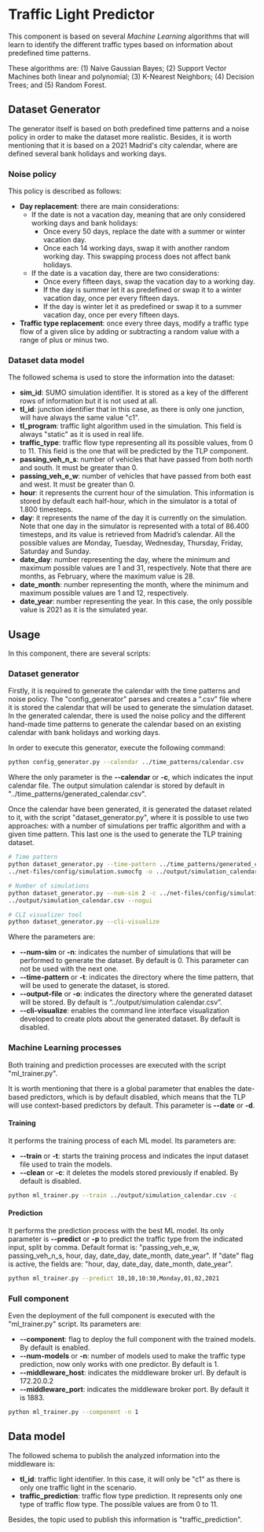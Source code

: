#  Traffic Light Predictor
This component is based on several *Machine Learning* algorithms that will learn to identify the different traffic types
based on information about predefined time patterns.

These algorithms are: (1) Naive Gaussian Bayes; (2) Support Vector Machines both linear and polynomial; (3) K-Nearest 
Neighbors; (4) Decision Trees; and (5) Random Forest.

## Dataset Generator
The generator itself is based on both predefined time patterns and a noise policy in order to make the dataset more 
realistic. Besides, it is worth mentioning that it is based on a 2021 Madrid's city calendar, where are defined several
bank holidays and working days.

### Noise policy
This policy is described as follows:
- **Day replacement**: there are main considerations:
  - If the date is not a vacation day, meaning that are only considered working days and bank holidays:
    - Once every 50 days, replace the date with a summer or winter vacation day. 
    - Once each 14 working days, swap it with another random working day. This swapping process does not affect bank 
      holidays. 
  - If the date is a vacation day, there are two considerations: 
    - Once every fifteen days, swap the vacation day to a working day. 
    - If the day is summer let it as predefined or swap it to a winter vacation day, once per every fifteen days. 
    - If the day is winter let it as predefined or swap it to a summer vacation day, once per every fifteen days.
- **Traffic type replacement**: once every three days, modify a traffic type flow of a given slice by adding or 
  subtracting a random value with a range of plus or minus two.
  
### Dataset data model
The followed schema is used to store the information into the dataset:
- **sim_id**: SUMO simulation identifier. It is stored as a key of the different rows of information but it is not used 
  at all.
- **tl_id**: junction identifier that in this case, as there is only one junction, will have always the same value "c1".
- **tl_program**: traffic light algorithm used in the simulation. This field is always "static" as it is used in real 
  life.
- **traffic_type**: traffic flow type representing all its possible values, from 0 to 11. This field is the one that 
  will be predicted by the TLP component.
- **passing_veh_n_s**: number of vehicles that have passed from both north and south. It must be greater than 0.
- **passing_veh_e_w**: number of vehicles that have passed from both east and west. It must be greater than 0.
- **hour**: it represents the current hour of the simulation. This information is stored by default each half-hour, 
  which in the simulator is a total of 1.800 timesteps.
- **day**: it represents the name of the day it is currently on the simulation. Note that one day in the simulator is 
  represented with a total of 86.400 timesteps, and its value is retrieved from Madrid’s calendar. 
  All the possible values are Monday, Tuesday, Wednesday, Thursday, Friday, Saturday and Sunday.
- **date_day**: number representing the day, where the minimum and maximum possible values are 1 and 31, respectively. 
  Note that there are months, as February, where the maximum value is 28.
- **date_month**: number representing the month, where the minimum and maximum possible values are 1 and 12, 
  respectively.
- **date_year**: number representing the year. In this case, the only possible value is 2021 as it is the simulated 
  year.
  
## Usage
In this component, there are several scripts:

### Dataset generator
Firstly, it is required to generate the calendar with the time patterns and noise policy. The "config_generator" 
parses and creates a “.csv” file where it is stored the calendar that will be used to generate the simulation 
dataset. In the generated calendar, there is used the noise policy and the different hand-made time patterns to 
generate the calendar based on an existing calendar with bank holidays and working days.

In order to execute this generator, execute the following command:

```sh
python config_generator.py --calendar ../time_patterns/calendar.csv
```

Where the only parameter is the **--calendar** or **-c**, which indicates the input calendar file. The output simulation 
calendar is stored by default in "../time_patterns/generated_calendar.csv".

Once the calendar have been generated, it is generated the dataset related to it, with the script "dataset_generator.py",
where it is possible to use two approaches: with a number of simulations per traffic algorithm and with a given time 
pattern. This last one is the used to generate the TLP training dataset.
```sh
# Time pattern
python dataset_generator.py --time-pattern ../time_patterns/generated_calendar.csv -c \
../net-files/config/simulation.sumocfg -o ../output/simulation_calendar.csv --nogui

# Number of simulations
python dataset_generator.py --num-sim 2 -c ../net-files/config/simulation.sumocfg -o \
../output/simulation_calendar.csv --nogui

# CLI visualizer tool
python dataset_generator.py --cli-visualize
```

Where the parameters are:
- **--num-sim** or **-n**: indicates the number of simulations that will be performed to generate the dataset. 
  By default is 0. This parameter can not be used with the next one.
- **--time-pattern** or **-t**: indicates the directory where the time pattern, that will be used to generate the 
  dataset, is stored.
- **--output-file** or **-o**: indicates the directory where the generated dataset will be stored. By default is 
  “../output/simulation calendar.csv”.
- **--cli-visualize**: enables the command line interface visualization developed to create plots about the generated 
  dataset. By default is disabled.

### Machine Learning processes
Both training and prediction processes are executed with the script "ml_trainer.py".

It is worth mentioning that there is a global parameter that enables the date-based predictors, which is by default 
disabled, which means that the TLP will use context-based predictors by default. This parameter is **--date** or **-d**.

#### Training
It performs the training process of each ML model. Its parameters are: 
- **--train** or **-t**: starts the training process and  indicates the input dataset file used to train the models. 
- **--clean** or **-c**: it deletes the models stored previously if enabled. By default is disabled.

```sh 
python ml_trainer.py --train ../output/simulation_calendar.csv -c
```

#### Prediction
It performs the prediction process with the best ML model. Its only parameter is **--predict** or **-p** to predict the 
traffic type from the indicated input, split by comma. Default format is: "passing_veh_e_w, passing_veh_n_s, hour, day, 
date_day, date_month, date_year". If "date" flag is active, the fields are: "hour, day, date_day, date_month, date_year". 

```sh 
python ml_trainer.py --predict 10,10,10:30,Monday,01,02,2021
```

### Full component
Even the deployment of the full component is executed with the "ml_trainer.py" script. Its parameters are: 
- **--component**: flag to deploy the full component with the trained models. By default is enabled. 
- **--num-models** or **-n**: number of models used to make the traffic type prediction, now only works with one predictor. 
  By default is 1. 
- **--middleware_host**: indicates the middleware broker url. By default is 172.20.0.2 
- **--middleware_port**: indicates the middleware broker port. By default it is 1883.

```sh 
python ml_trainer.py --component -n 1
```

## Data model
The followed schema to publish the analyzed information into the middleware is:
- **tl_id**: traffic light identifier. In this case, it will only be "c1" as there is only one
traffic light in the scenario. 
- **traffic_prediction**: traffic flow type prediction. It represents only one type of traffic flow type. 
  The possible values are from 0 to 11.
  
Besides, the topic used to publish this information is "traffic_prediction". 



